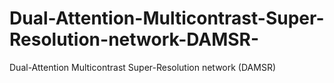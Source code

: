 # Dual-Attention-Multicontrast-Super-Resolution-network-DAMSR-
Dual-Attention Multicontrast Super-Resolution network (DAMSR)
